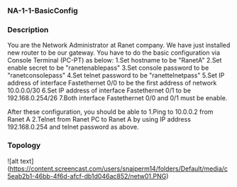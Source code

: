 ### NA-1-1-BasicConfig ###

### Description ###

You are the Network Administrator at Ranet company. 
We have just installed new router to be our gateway.
You have to do the basic configuration via Console Terminal
(PC-PT) as below:
1.Set hostname to be "RanetA"
2.Set enable secret to be "ranetenablepass"
3.Set console password to be "ranetconsolepass"
4.Set telnet password to be "ranettelnetpass"
5.Set IP address of interface Fastethernet 0/0 to
be the first address of network 10.0.0.0/30
6.Set IP address of interface Fastethernet 0/1 to 
be 192.168.0.254/26
7.Both interface Fastethernet 0/0 and 0/1 must
be enable.

After these configuration, you should be able to
1.Ping to 10.0.0.2 from Ranet A
2.Telnet from Ranet PC to Ranet A by using IP 
address 192.168.0.254 and telnet password
as above.

### Topology ###

![alt text] (https://content.screencast.com/users/snajperm14/folders/Default/media/c5eab2b1-46bb-4f6d-afcf-db1d046ac852/netw01.PNG)

